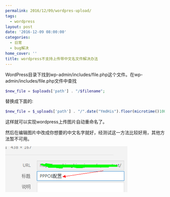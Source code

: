 ```yaml
---
permalink: 2016/12/09/wordpres-upload/
tags:
  - wordpress
layout: post
date: '2016-12-09 08:00:00'
categories:
  - 日常
  - bug解决
home_cover: ''
title: wordpress不支持上传带中文名文件解决办法
---
```


WordPress目录下找到wp-admin/includes/file.php这个文件。在wp-admin/includes/file.php文件中查找


```php
$new_file = $uploads['path'] . "/$filename";

```


替换成下面的:


```php
$new_file = $_uploads['path'] . "/".date("YmdHis").floor(microtime()1000).".".$ext;_

```


这样就可以实现wordpress上传图片自动重命名了。


然后在编辑图片中改成你想要的中文名字就好，经测试这一方法比较好用，其他方法暂不可用。


![5abc820708feb.png](../post_images/b06d020e08e0e1cb5b2ac57f2cf34618.png)

